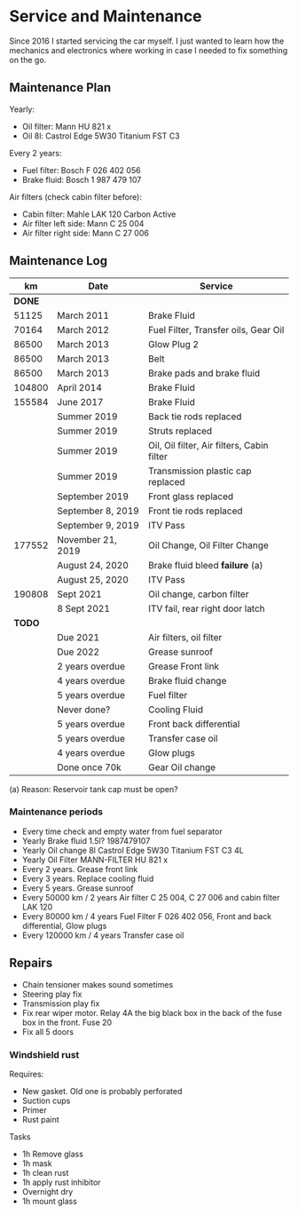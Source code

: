 # Service and Maintenance

Since 2016 I started servicing the car myself. I just wanted to learn how the mechanics and electronics where working in case I needed to fix something on the go.

## Maintenance Plan

Yearly:

- Oil filter: Mann HU 821 x
- Oil 8l: Castrol Edge 5W30 Titanium FST C3

Every 2 years:

- Fuel filter: Bosch F 026 402 056
- Brake fluid: Bosch 1 987 479 107

Air filters (check cabin filter before):

- Cabin filter: Mahle LAK 120 Carbon Active
- Air filter left side: Mann C 25 004
- Air filter right side: Mann C 27 006

## Maintenance Log

| km	   |	 Date          | Service                                    |
| -------- | ----------------- | ------------------------------------------ |
| **DONE** |		       |					    |
|  51125   |  March 2011       |  Brake Fluid                               |
|  70164   |  March 2012       |  Fuel Filter, Transfer oils, Gear Oil      |
|  86500   |  March 2013       |  Glow Plug 2                               |
|  86500   |  March 2013       |  Belt                                      |
|  86500   |  March 2013       |  Brake pads and brake fluid                |
| 104800   |  April 2014       |  Brake Fluid                               |
| 155584   |  June  2017       |  Brake Fluid                               |
|          | Summer 2019       | Back tie rods replaced                     |
|          | Summer 2019       | Struts replaced                            |
|          | Summer 2019       | Oil, Oil filter, Air filters, Cabin filter |
|          | Summer 2019       | Transmission plastic cap replaced          |
|          | September 2019    | Front glass replaced                       |
|          | September 8, 2019 | Front tie rods replaced                    |
|          | September 9, 2019 | ITV Pass                                   |
| 177552   | November 21, 2019 | Oil Change, Oil Filter Change              |
|          | August 24, 2020   | Brake fluid bleed **failure** (a)          |
|          | August 25, 2020   | ITV Pass                                   |
| 190808   | Sept 2021         | Oil change, carbon filter                  |
|          | 8 Sept 2021       | ITV fail, rear right door latch            |
| **TODO** |		       |					    |
|          | Due 2021          | Air filters, oil filter                    |
|          | Due 2022          | Grease sunroof                             |
|          | 2 years overdue   | Grease Front link                          |
|          | 4 years overdue   | Brake fluid change                         |
|          | 5 years overdue   | Fuel filter                                |
|          | Never done?       | Cooling Fluid                              |
|          | 5 years overdue   | Front back differential                    |
|          | 5 years overdue   | Transfer case oil                          |
|          | 4 years overdue   | Glow plugs                                 |
|          | Done once 70k     | Gear Oil change                            |

(a) Reason: Reservoir tank cap must be open?  

### Maintenance periods

- Every time check and empty water from fuel separator
- Yearly Brake fluid 1.5l? 1987479107
- Yearly Oil change 8l Castrol Edge 5W30 Titanium FST C3 4L 
- Yearly Oil Filter MANN-FILTER HU 821 x
- Every 2 years. Grease front link
- Every 3 years. Replace cooling fluid
- Every 5 years. Grease sunroof
- Every 50000 km / 2 years Air filter C 25 004, C 27 006 and cabin filter LAK 120
- Every 80000 km / 4 years Fuel Filter F 026 402 056, Front and back differential, Glow plugs
- Every 120000 km / 4 years Transfer case oil

## Repairs

- Chain tensioner makes sound sometimes
- Steering play fix
- Transmission play fix
- Fix rear wiper motor. Relay 4A the big black box in the back of the fuse box in the front. Fuse 20
- Fix all 5 doors

### Windshield rust

Requires:
- New gasket. Old one is probably perforated
- Suction cups
- Primer
- Rust paint

Tasks
- 1h Remove glass
- 1h mask
- 1h clean rust
- 1h apply rust inhibitor
- Overnight dry
- 1h mount glass

